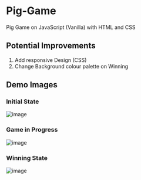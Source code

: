 # Pig-Game
Pig Game on JavaScript (Vanilla) with HTML and CSS

## Potential Improvements
1. Add responsive Design (CSS)
2. Change Background colour palette on Winning

## Demo Images

### Initial State
![image](https://user-images.githubusercontent.com/87340855/222741593-a855294e-5011-4156-adf8-a00a5b1c1593.png)

### Game in Progress
![image](https://user-images.githubusercontent.com/87340855/222741926-71c4b39a-09c6-4c7a-b77e-f9118a1fe02b.png)

### Winning State
![image](https://user-images.githubusercontent.com/87340855/222741808-a53d4e74-bd58-47b6-89e4-69889c8c7236.png)
